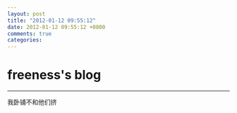 ```yaml
---
layout: post
title: "2012-01-12 09:55:12"
date: 2012-01-12 09:55:12 +0800
comments: true
categories: 
---
```


# freeness's blog

----------

>
我卧铺不和他们挤 
